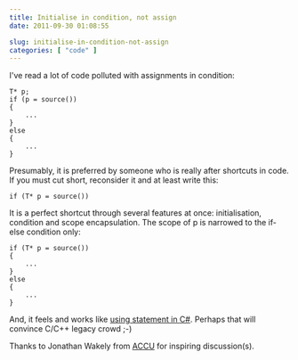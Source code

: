 ```yaml
---
title: Initialise in condition, not assign
date: 2011-09-30 01:08:55

slug: initialise-in-condition-not-assign
categories: [ "code" ]
---
```


I've read a lot of code polluted with assignments in condition:


```
T* p;
if (p = source())
{
    ...
}
else
{
    ...
}
```


Presumably, it is preferred by someone who is really after shortcuts in code. If you must cut short, reconsider it and at least write this:

```
if (T* p = source())
```


It is a perfect shortcut through several features at once: initialisation, condition and scope encapsulation. The scope of p is narrowed to the if-else condition only:


```
if (T* p = source())
{
    ...
}
else
{
    ...
}
```


And, it feels and works like [using statement in C#](http://msdn.microsoft.com/en-us/library/yh598w02%28v=VS.100%29.aspx). Perhaps that will convince C/C++ legacy crowd ;-)


Thanks to Jonathan Wakely from [ACCU](http://accu.org) for inspiring discussion(s).
